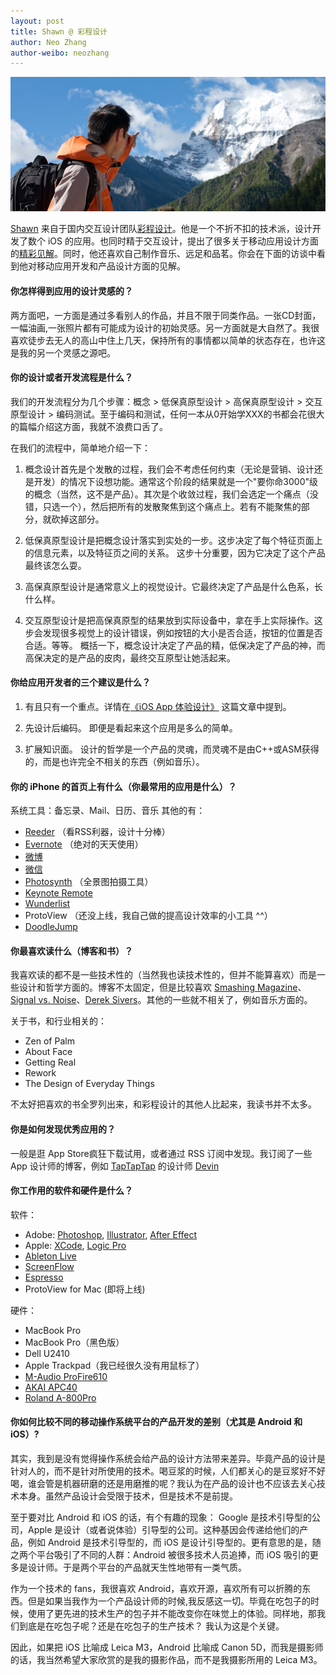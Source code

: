 ```yaml
---
layout: post
title: Shawn @ 彩程设计
author: Neo Zhang
author-weibo: neozhang
---
```


![Shawn Xiao](/images/06192011/shawn-xiao.jpg)

[Shawn](http://ezse.com/) 来自于国内交互设计团队[彩程设计](http://mycolorway.com)。他是一个不折不扣的技术派，设计开发了数个 iOS 的应用。也同时精于交互设计，提出了很多关于移动应用设计方面的[精彩见解](http://blog.mycolorway.com/2011/06/16/ued-for-ios/)。同时，他还喜欢自己制作音乐、远足和品茗。你会在下面的访谈中看到他对移动应用开发和产品设计方面的见解。

#### 你怎样得到应用的设计灵感的？
两方面吧，一方面是通过多看别人的作品，并且不限于同类作品。一张CD封面，一幅油画,一张照片都有可能成为设计的初始灵感。另一方面就是大自然了。我很喜欢徒步去无人的高山中住上几天，保持所有的事情都以简单的状态存在，也许这是我的另一个灵感之源吧。

#### 你的设计或者开发流程是什么？
我们的开发流程分为几个步骤：概念 > 低保真原型设计 > 高保真原型设计 > 交互原型设计 > 编码测试。至于编码和测试，任何一本从0开始学XXX的书都会花很大的篇幅介绍这方面，我就不浪费口舌了。

在我们的流程中，简单地介绍一下：
1. 概念设计首先是个发散的过程，我们会不考虑任何约束（无论是营销、设计还是开发）的情况下设想功能。通常这个阶段的结果就是一个"要你命3000"级的概念（当然，这不是产品）。其次是个收敛过程，我们会选定一个痛点（没错，只选一个），然后把所有的发散聚焦到这个痛点上。若有不能聚焦的部分，就砍掉这部分。

2. 低保真原型设计是把概念设计落实到实处的一步。这步决定了每个特征页面上的信息元素，以及特征页之间的关系。 这步十分重要，因为它决定了这个产品最终该怎么耍。

3. 高保真原型设计是通常意义上的视觉设计。它最终决定了产品是什么色系，长什么样。

4. 交互原型设计是把高保真原型的结果放到实际设备中，拿在手上实际操作。这步会发现很多视觉上的设计错误，例如按钮的大小是否合适，按钮的位置是否合适。等等。
概括一下，概念设计决定了产品的精，低保决定了产品的神，而高保决定的是产品的皮肉，最终交互原型让她活起来。
#### 你给应用开发者的三个建议是什么？
1. 有且只有一个重点。详情在[《iOS App 体验设计》](http://blog.mycolorway.com/2011/06/16/ued-for-ios/) 这篇文章中提到。

2. 先设计后编码。 即便是看起来这个应用是多么的简单。

3. 扩展知识面。 设计的哲学是一个产品的灵魂，而灵魂不是由C++或ASM获得的，而是也许完全不相关的东西（例如音乐）。 

#### 你的 iPhone 的首页上有什么（你最常用的应用是什么）？
系统工具：备忘录、Mail、日历、音乐
其他的有：
* [Reeder](http://reederapp.com) （看RSS利器，设计十分棒）
* [Evernote](http://evernote.com) （绝对的天天使用）
* [微博](http://weibo.com)
* [微信](http://weixin.qq.com/)
* [Photosynth](http://itunes.apple.com/us/app/photosynth/id430065256?mt=8) （全景图拍摄工具）
* [Keynote Remote](http://itunes.apple.com/us/app/keynote-remote/id300719251?mt=8)
* [Wunderlist](http://www.wunderlist.com/)
* ProtoView （还没上线，我自己做的提高设计效率的小工具 ^^）
* [DoodleJump](http://itunes.apple.com/us/app/doodle-jump-be-warned-insanely/id307727765?mt=8)

#### 你最喜欢读什么（博客和书）？
我喜欢读的都不是一些技术性的（当然我也读技术性的，但并不能算喜欢）而是一些设计和哲学方面的。博客不太固定，但是比较喜欢 [Smashing Magazine](http://smashingmagzine.com)、[Signal vs. Noise](http://37signals.com/svn)、[Derek Sivers](http://sivers.org)。其他的一些就不相关了，例如音乐方面的。

关于书，和行业相关的：
* Zen of Palm
* About Face
* Getting Real
* Rework
* The Design of Everyday Things

不太好把喜欢的书全罗列出来，和彩程设计的其他人比起来，我读书并不太多。

#### 你是如何发现优秀应用的？
一般是逛 App Store疯狂下载试用，或者通过 RSS 订阅中发现。我订阅了一些 App 设计师的博客，例如 [TapTapTap](http://taptaptap.com/) 的设计师 [Devin](http://devinsheaven.com)

#### 你工作用的软件和硬件是什么？

软件：
* Adobe: [Photoshop](http://www.adobe.com/products/photoshop.html), [Illustrator](http://www.adobe.com/products/illustrator.html), [After Effect](http://www.adobe.com/products/aftereffect.html)
* Apple: [XCode](http://developer.apple.com/technologies/xcode.html), [Logic Pro](http://www.apple.com/logicstudio/logicpro/)
* [Ableton Live](http://www.ableton.com/)
* [ScreenFlow](http://www.telestream.net/screen-flow/overview.htm)
* [Espresso](http://macrabbit.com/espresso/)
* ProtoView for Mac (即将上线)

硬件：
* MacBook Pro
* MacBook Pro（黑色版）
* Dell U2410
* Apple Trackpad（我已经很久没有用鼠标了）
* [M-Audio ProFire610](http://www.m-audio.com/products/en_au/ProFire610.html)
* [AKAI APC40](http://www.akaipro.com/apc40)
* [Roland A-800Pro](http://www.roland.com/products/en/A-800PRO/)

#### 你如何比较不同的移动操作系统平台的产品开发的差别（尤其是 Android 和 iOS）?
其实，我到是没有觉得操作系统会给产品的设计方法带来差异。毕竟产品的设计是针对人的，而不是针对所使用的技术。喝豆浆的时候，人们都关心的是豆浆好不好喝，谁会管是机器研磨的还是用磨推的呢？我认为在产品的设计也不应该去关心技术本身。虽然产品设计会受限于技术，但是技术不是前提。

至于要对比 Android 和 iOS 的话，有个有趣的现象： Google 是技术引导型的公司，Apple 是设计（或者说体验）引导型的公司。这种基因会传递给他们的产品，例如 Android 是技术引导型的，而 iOS 是设计引导型的。更有意思的是，随之两个平台吸引了不同的人群：Android 被很多技术人员追捧，而 iOS 吸引的更多是设计师。于是两个平台的产品就天生性地带有一类气质。

作为一个技术的 fans，我很喜欢 Android，喜欢开源，喜欢所有可以折腾的东西。但是如果当我作为一个产品设计师的时候,我反感这一切。毕竟在吃包子的时候，使用了更先进的技术生产的包子并不能改变你在味觉上的体验。同样地，那我们到底是在吃包子呢？还是在吃包子的生产技术？ 我认为这是个关键。

因此，如果把 iOS 比喻成 Leica M3，Android 比喻成 Canon 5D，而我是摄影师的话，我当然希望大家欣赏的是我的摄影作品，而不是我摄影所用的 Leica M3。